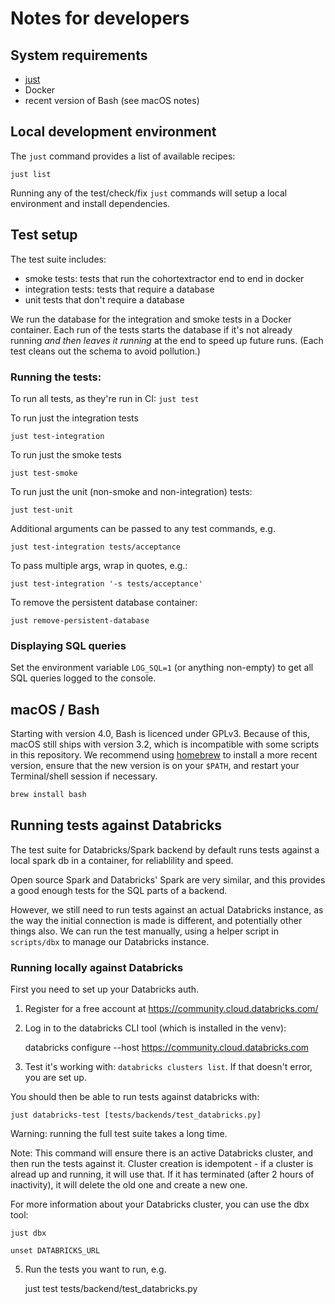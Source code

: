 # Notes for developers

## System requirements
- [just](https://github.com/casey/just)
- Docker
- recent version of Bash (see macOS notes)

## Local development environment
The `just` command provides a list of available recipes:
```
just list
```

Running any of the test/check/fix `just` commands will setup a local environment and
install dependencies.


## Test setup

The test suite includes:
- smoke tests: tests that run the cohortextractor end to end in docker
- integration tests: tests that require a database
- unit tests that don't require a database

We run the database for the integration and smoke tests in a Docker container. Each run of the tests starts the
database if it's not already running _and then leaves it running_ at the end to speed up future runs. (Each test cleans
out the schema to avoid pollution.)

### Running the tests:

To run all tests, as they're run in CI:
`just test`

To run just the integration tests
```
just test-integration
```

To run just the smoke tests
```
just test-smoke
```

To run just the unit (non-smoke and non-integration) tests:
```
just test-unit
```

Additional arguments can be passed to any test commands, e.g.
```
just test-integration tests/acceptance
```

To pass multiple args, wrap in quotes, e.g.:
```
just test-integration '-s tests/acceptance'
```

To remove the persistent database container:
```
just remove-persistent-database
```

### Displaying SQL queries

Set the environment variable `LOG_SQL=1` (or anything non-empty) to get
all SQL queries logged to the console.

## macOS / Bash

Starting with version 4.0, Bash is licenced under GPLv3. Because of this, macOS still ships with version 3.2, which is incompatible with some scripts in this repository. We recommend using [homebrew](https://brew.sh/) to install a more recent version, ensure that the new version is on your `$PATH`, and restart your Terminal/shell session if necessary.

```bash
brew install bash
```


## Running tests against Databricks

The test suite for Databricks/Spark backend by default runs tests against
a local spark db in a container, for reliablility and speed.

Open source Spark and Databricks' Spark are very similar, and this provides
a good enough tests for the SQL parts of a backend.

However, we still need to run tests against an actual Databricks instance, as
the way the initial connection is made is different, and potentially other
things also. We can run the test manually, using a helper script in
`scripts/dbx` to manage our Databricks instance.


### Running locally against Databricks

First you need to set up your Databricks auth.

1. Register for a free account at https://community.cloud.databricks.com/

2. Log in to the databricks CLI tool (which is installed in the venv):

    databricks configure --host https://community.cloud.databricks.com

3. Test it's working with: `databricks clusters list`. If that doesn't error,
   you are set up.


You should then be able to run tests against databricks with:

    just databricks-test [tests/backends/test_databricks.py]

Warning: running the full test suite takes a long time.

Note: This command will ensure there is an active Databricks cluster, and then
run the tests against it.  Cluster creation is idempotent - if a cluster is
alread up and running, it will use that. If it has terminated (after 2 hours of
inactivity), it will delete the old one and create a new one.

For more information about your Databricks cluster, you can use the dbx tool:

    just dbx

    unset DATABRICKS_URL

5. Run the tests you want to run, e.g.

    just test tests/backend/test_databricks.py
